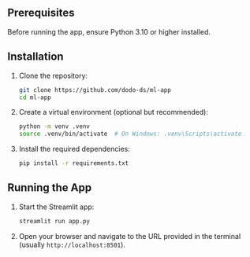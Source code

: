 ## Prerequisites

Before running the app, ensure Python 3.10 or higher installed.

## Installation

1. Clone the repository:

    ```bash
    git clone https://github.com/dodo-ds/ml-app
    cd ml-app
    ```

2. Create a virtual environment (optional but recommended):

    ```bash
    python -m venv .venv
    source .venv/bin/activate  # On Windows: .venv\Scripts\activate
    ```

3. Install the required dependencies:

    ```bash
    pip install -r requirements.txt
    ```

## Running the App

1. Start the Streamlit app:

    ```bash
    streamlit run app.py
    ```

2. Open your browser and navigate to the URL provided in the terminal (usually `http://localhost:8501`).

